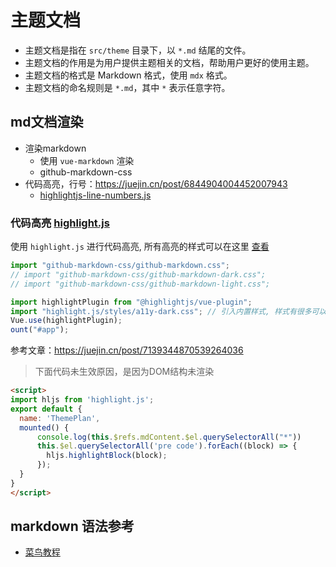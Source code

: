 # 主题文档

- 主题文档是指在 `src/theme` 目录下，以 `*.md` 结尾的文件。
- 主题文档的作用是为用户提供主题相关的文档，帮助用户更好的使用主题。
- 主题文档的格式是 Markdown 格式，使用 `mdx` 格式。
- 主题文档的命名规则是 `*.md`，其中 `*` 表示任意字符。



## md文档渲染


- 渲染markdown
  - 使用 `vue-markdown` 渲染
  - github-markdown-css
- 代码高亮，行号：https://juejin.cn/post/6844904004452007943
  - [highlightjs-line-numbers.js](https://www.npmjs.com/package/highlightjs-line-numbers.js)


### 代码高亮 [highlight.js](https://github.com/highlightjs/highlight.js)

使用 `highlight.js` 进行代码高亮, 所有高亮的样式可以在这里 [查看](https://highlightjs.org/demo)

```js
import "github-markdown-css/github-markdown.css";
// import "github-markdown-css/github-markdown-dark.css";
// import "github-markdown-css/github-markdown-light.css";

import highlightPlugin from "@highlightjs/vue-plugin";
import "highlight.js/styles/a11y-dark.css"; // 引入内置样式, 样式有很多可以在npm里面看
Vue.use(highlightPlugin);
ount("#app");

```

参考文章：https://juejin.cn/post/7139344870539264036




> 下面代码未生效原因，是因为DOM结构未渲染

```html
<script>
import hljs from 'highlight.js';
export default {
  name: 'ThemePlan',
  mounted() {
      console.log(this.$refs.mdContent.$el.querySelectorAll("*"))
      this.$el.querySelectorAll('pre code').forEach((block) => {
        hljs.highlightBlock(block);
      });
  }
}
</script>
```


## markdown 语法参考

- [菜鸟教程](https://www.runoob.com/markdown/md-tutorial.html)